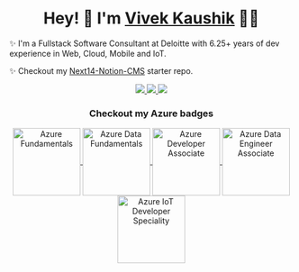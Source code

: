 <h1 align="center"> Hey! 👋 I'm <a href="https://www.vivekkaushik.in">Vivek Kaushik</a> 🙋‍♂</h1>

✨ I'm a Fullstack Software Consultant at Deloitte with 6.25+ years of dev experience in Web, Cloud, Mobile and IoT.

✨ Checkout my [Next14-Notion-CMS](https://github.com/greatvivek11/next14-notion-starter) starter repo.

<div align="center">
  <a href="https://github.com/vn7n24fzkq/github-profile-summary-cards">
    <img src="http://github-profile-summary-cards.vercel.app/api/cards/profile-details?username=greatvivek11&theme=algolia" />
  </a>
  <a href="https://github.com/vn7n24fzkq/github-profile-summary-cards">
    <img src="http://github-profile-summary-cards.vercel.app/api/cards/stats?username=greatvivek11&theme=algolia" />
  </a>
  <a href="https://github.com/vn7n24fzkq/github-profile-summary-cards">
    <img src="http://github-profile-summary-cards.vercel.app/api/cards/repos-per-language?username=greatvivek11&theme=algolia" />
  </a>
</div>

<h3 align="center">Checkout my Azure badges </h3>
 <div justify="space-between" align="center">
  <a href="https://www.credly.com/badges/287ccc6b-a5fa-4253-a970-14ed19efb012/public_url">
 <img align="center" alt="Azure Fundamentals" height ="120" width="120px" src="https://raw.githubusercontent.com/greatvivek11/greatvivek11/master/azure-fundamentals-240x240.png"></img>
 </a>
 
 <a href="https://www.credly.com/badges/b7a8b9a5-20ca-4f6e-86a6-13450e22af1a/public_url">
 <img align="center" alt="Azure Data Fundamentals" height ="120" width="120px" src="https://raw.githubusercontent.com/greatvivek11/greatvivek11/master/azure-data-fundamentals-240x240.png"></img>
 </a>
 
 <a href="https://www.credly.com/earner/earned/badge/287ccc6b-a5fa-4253-a970-14ed19efb012">
 <img align="center" alt="Azure Developer Associate" height ="120" width="120px" src="https://raw.githubusercontent.com/greatvivek11/greatvivek11/master/azure-developer-associate-240x240.png"></img>
 </a>
 
 <a href="https://www.credly.com/earner/earned/badge/31df1f7c-f199-47db-9a50-a0f697686c77">
 <img align="center" alt="Azure Data Engineer Associate" height ="120" width="120px" src="https://raw.githubusercontent.com/greatvivek11/greatvivek11/master/azure-data-engineer-associate-600x600.png"></img>
 </a>
 
 <a href="https://www.credly.com/earner/earned/badge/6b136cb8-d3f4-4142-b6bc-d9846a5bf69d">
 <img align="center" alt="Azure IoT Developer Speciality" height ="120" width="120px" src="https://raw.githubusercontent.com/greatvivek11/greatvivek11/master/azure-iot-speciality-240x240.png"></img>
 </a>
</div>
